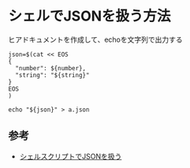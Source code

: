 # シェルでJSONを扱う方法

ヒアドキュメントを作成して、echoを文字列で出力する

    json=$(cat << EOS
    {
      "number": ${number},
      "string": "${string}"
    }
    EOS
    )
    
    echo "${json}" > a.json

## 参考

- [シェルスクリプトでJSONを扱う](https://qiita.com/unhurried/items/c62d29540de3e10a50ad)